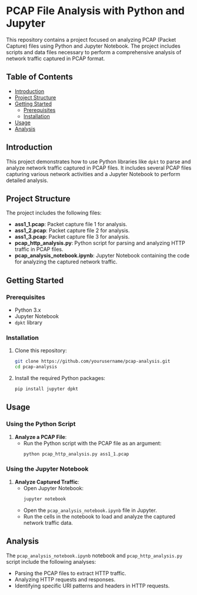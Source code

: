 # PCAP File Analysis with Python and Jupyter

This repository contains a project focused on analyzing PCAP (Packet Capture) files using Python and Jupyter Notebook. The project includes scripts and data files necessary to perform a comprehensive analysis of network traffic captured in PCAP format.

## Table of Contents
- [Introduction](#introduction)
- [Project Structure](#project-structure)
- [Getting Started](#getting-started)
  - [Prerequisites](#prerequisites)
  - [Installation](#installation)
- [Usage](#usage)
- [Analysis](#analysis)

## Introduction
This project demonstrates how to use Python libraries like `dpkt` to parse and analyze network traffic captured in PCAP files. It includes several PCAP files capturing various network activities and a Jupyter Notebook to perform detailed analysis.

## Project Structure
The project includes the following files:
- **ass1_1.pcap**: Packet capture file 1 for analysis.
- **ass1_2.pcap**: Packet capture file 2 for analysis.
- **ass1_3.pcap**: Packet capture file 3 for analysis.
- **pcap_http_analysis.py**: Python script for parsing and analyzing HTTP traffic in PCAP files.
- **pcap_analysis_notebook.ipynb**: Jupyter Notebook containing the code for analyzing the captured network traffic.

## Getting Started

### Prerequisites
- Python 3.x
- Jupyter Notebook
- `dpkt` library

### Installation
1. Clone this repository:
   ```sh
   git clone https://github.com/yourusername/pcap-analysis.git
   cd pcap-analysis
   ```

2. Install the required Python packages:
   ```sh
   pip install jupyter dpkt
   ```

## Usage

### Using the Python Script
1. **Analyze a PCAP File**:
   - Run the Python script with the PCAP file as an argument:
     ```sh
     python pcap_http_analysis.py ass1_1.pcap
     ```

### Using the Jupyter Notebook
1. **Analyze Captured Traffic**:
   - Open Jupyter Notebook:
     ```sh
     jupyter notebook
     ```
   - Open the `pcap_analysis_notebook.ipynb` file in Jupyter.
   - Run the cells in the notebook to load and analyze the captured network traffic data.

## Analysis
The `pcap_analysis_notebook.ipynb` notebook and `pcap_http_analysis.py` script include the following analyses:
- Parsing the PCAP files to extract HTTP traffic.
- Analyzing HTTP requests and responses.
- Identifying specific URI patterns and headers in HTTP requests.